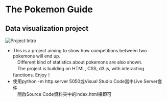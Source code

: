 
# The Pokemon Guide 
## Data visualization project
![Project Intro](https://user-images.githubusercontent.com/50608042/128625418-9e83293a-e114-4e21-ab6d-28dadd13a8bf.gif) <br>
- This is a project aiming to show how competitions between two pokemons will end up. <br>
　Different kind of statistics about pokemons are also shown. <br>
　The project is building on HTML, CSS, d3.js, with interacting functions. Enjoy！ <br>
- 使用python -m http.server 5050或Visual Studio Code當中Live Server套件 <br>
　開啟Source Code資料夾中的index.html檔即可 <br>
